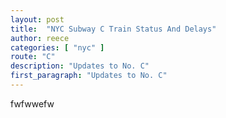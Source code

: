 ```yaml
---
layout: post
title:  "NYC Subway C Train Status And Delays"
author: reece
categories: [ "nyc" ]
route: "C"
description: "Updates to No. C"
first_paragraph: "Updates to No. C"
---
```


fwfwwefw

